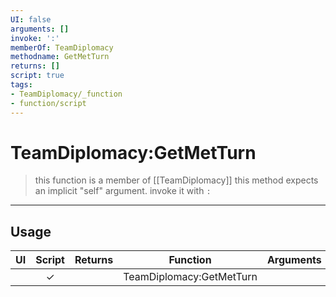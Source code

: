 ```yaml
---
UI: false
arguments: []
invoke: ':'
memberOf: TeamDiplomacy
methodname: GetMetTurn
returns: []
script: true
tags:
- TeamDiplomacy/_function
- function/script
---
```

# TeamDiplomacy:GetMetTurn
> this function is a member of [[TeamDiplomacy]]
> this method expects an implicit "self" argument. invoke it with `:`
-----
## Usage
|  UI | Script | Returns | Function | Arguments |
|:---:|:------:|-------:|:--------:|:---------|
| |✓||TeamDiplomacy:GetMetTurn||

